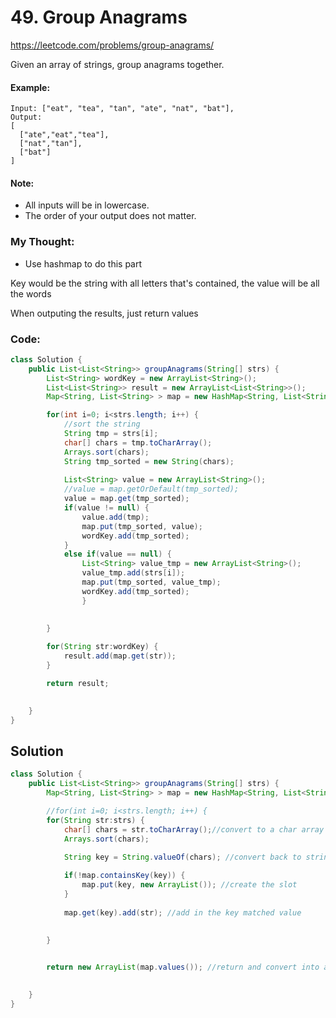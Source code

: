 # 49. Group Anagrams

https://leetcode.com/problems/group-anagrams/

Given an array of strings, group anagrams together.

#### Example:
```
Input: ["eat", "tea", "tan", "ate", "nat", "bat"],
Output:
[
  ["ate","eat","tea"],
  ["nat","tan"],
  ["bat"]
]
```
#### Note:

* All inputs will be in lowercase.
* The order of your output does not matter.


### My Thought: 
* Use hashmap to do this part 

Key would be the string with all letters that's contained, the value will be all the words

When outputing the results, just return values 

### Code: 
```java
class Solution {
    public List<List<String>> groupAnagrams(String[] strs) {
        List<String> wordKey = new ArrayList<String>();
        List<List<String>> result = new ArrayList<List<String>>(); 
        Map<String, List<String> > map = new HashMap<String, List<String> >(); 

        for(int i=0; i<strs.length; i++) {
            //sort the string
            String tmp = strs[i]; 
            char[] chars = tmp.toCharArray();
            Arrays.sort(chars); 
            String tmp_sorted = new String(chars);  
            
            List<String> value = new ArrayList<String>();
            //value = map.getOrDefault(tmp_sorted); 
            value = map.get(tmp_sorted);
            if(value != null) {
                value.add(tmp); 
                map.put(tmp_sorted, value); 
                wordKey.add(tmp_sorted); 
            }
            else if(value == null) {
                List<String> value_tmp = new ArrayList<String>();
                value_tmp.add(strs[i]); 
                map.put(tmp_sorted, value_tmp); 
                wordKey.add(tmp_sorted); 
                }
            
            
        }

        for(String str:wordKey) {
            result.add(map.get(str)); 
        }

        return result; 

        
    }
}

```

## Solution
```java
class Solution {
    public List<List<String>> groupAnagrams(String[] strs) {
        Map<String, List<String> > map = new HashMap<String, List<String> >(); 

        //for(int i=0; i<strs.length; i++) {
        for(String str:strs) {
            char[] chars = str.toCharArray();//convert to a char array 
            Arrays.sort(chars);
            
            String key = String.valueOf(chars); //convert back to string

            if(!map.containsKey(key)) {
                map.put(key, new ArrayList()); //create the slot 
            }
            
            map.get(key).add(str); //add in the key matched value 
            
            
        }


        return new ArrayList(map.values()); //return and convert into an ArrayList 

        
    }
}
```



